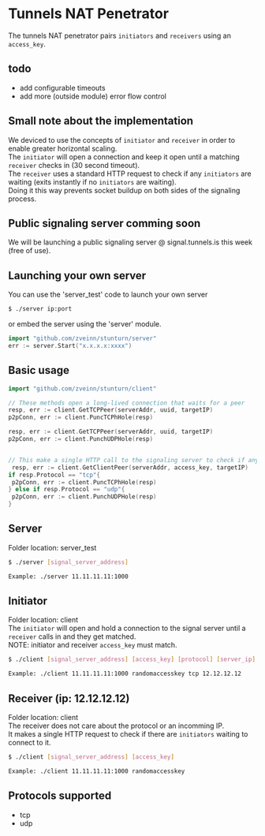 # Tunnels NAT Penetrator
The tunnels NAT penetrator pairs `initiators` and `receivers` using an `access_key`.

## todo
 - add configurable timeouts
 - add more (outside module) error flow control

## Small note about the implementation
We deviced to use the concepts of `initiator` and `receiver` in order to enable greater horizontal scaling.</br>
The `initiator` will open a connection and keep it open until a matching `receiver` checks in (30 second timeout).</br>
The `receiver` uses a standard HTTP request to check if any `initiators` are waiting (exits instantly if no `initiators` are waiting).</br>
Doing it this way prevents socket buildup on both sides of the signaling process.

## Public signaling server comming soon
We will be launching a public signaling server @ signal.tunnels.is this week (free of use).

## Launching your own server
You can use the 'server_test' code to launch your own server
```bash
$ ./server ip:port
```
 or embed the server using the 'server' module.
```go
import "github.com/zveinn/stunturn/server"
err := server.Start("x.x.x.x:xxxx")
```

## Basic usage
```go
import "github.com/zveinn/stunturn/client"

// These methods open a long-lived connection that waits for a peer
resp, err := client.GetTCPPeer(serverAddr, uuid, targetIP)
p2pConn, err := client.PuncTCPhHole(resp)

resp, err := client.GetTCPPeer(serverAddr, uuid, targetIP)
p2pConn, err := client.PunchUDPHole(resp)


// This make a single HTTP call to the signaling server to check if any clients are waiting
 resp, err := client.GetClientPeer(serverAddr, access_key, targetIP)
if resp.Protocol == "tcp"{
 p2pConn, err := client.PuncTCPhHole(resp)
} else if resp.Protocol == "udp"{
 p2pConn, err := client.PunchUDPHole(resp)
}
```

## Server
Folder location: server_test
```bash
$ ./server [signal_server_address]

Example: ./server 11.11.11.11:1000
```

## Initiator
Folder location: client</br>
The `initiator` will open and hold a connection to the signal server until a `receiver` calls in and they get matched.</br>
NOTE: initiator and receiver `access_key` must match.
```bash
$ ./client [signal_server_address] [access_key] [protocol] [server_ip]

Example: ./client 11.11.11.11:1000 randomaccesskey tcp 12.12.12.12
```

## Receiver (ip: 12.12.12.12)
Folder location: client</br>
The receiver does not care about the protocol or an incomming IP.</br>
It makes a single HTTP request to check if there are `initiators` waiting to connect to it.
```bash
$ ./client [signal_server_address] [access_key]

Example: ./client 11.11.11.11:1000 randomaccesskey
```

## Protocols supported
 - tcp
 - udp
